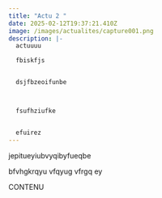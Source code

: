 ```yaml
---
title: "Actu 2 "
date: 2025-02-12T19:37:21.410Z
image: /images/actualites/capture001.png
description: |-
  actuuuu 

  fbiskfjs


  dsjfbzeoifunbe



  fsufhziufke


  efuirez
---
```

jepitueyiubvyqibyfueqbe





bfvhgkrqyu vfqyug vfrgq ey



CONTENU